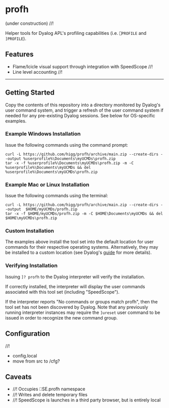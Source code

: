 # profh
(under construction) //!

Helper tools for Dyalog APL's profiling capabilities (i.e. `⎕PROFILE` and `]PROFILE`).

## Features
- Flame/Icicle visual support through integration with SpeedScope //!
- Line level accounting //!

---

## Getting Started

Copy the contents of this repository into a directory monitored by Dyalog's user command system, and trigger a refresh of the user command system if needed for any pre-existing Dyalog sessions. See below for OS-specific examples.

### Example Windows Installation

Issue the following commands using the command prompt:
<nobr>

`curl -L https://github.com/higg/profh/archive/main.zip --create-dirs --output %userprofile%\Documents\myUCMDs\profh.zip` <br>
`tar -x -f %userprofile%\Documents\myUCMDs\profh.zip -m -C %userprofile%\Documents\myUCMDs && del %userprofile%\Documents\myUCMDs\profh.zip`
</nobr>

### Example Mac or Linux Installation

Issue the following commands using the terminal:
<nobr>

`curl -L https://github.com/higg/profh/archive/main.zip --create-dirs --output 
$HOME/myUCMDs/profh.zip` <br>
`tar -x -f $HOME/myUCMDs/profh.zip -m -C $HOME\Documents\myUCMDs && del $HOME\myUCMDs\profh.zip`
</nobr>

### Custom Installation 

The examples above install the tool set into the default location for user commands for their respective operating systems. Alternatively, they may be installed to a custom location (see Dyalog's [guide](https://docs.dyalog.com/latest/User%20Commands%20User%20Guide.pdf) for more details).

### Verifying Installation

Issuing `]? profh` to the Dyalog interpreter will verify the installation.

If correctly installed, the interpreter will display the user commands associated with this tool set (including "SpeedScope").

If the interpreter reports "No commands or groups match profh", then the tool set has not been discovered by Dyalog. Note that any previously running interpreter instances may require the `]ureset` user command to be issued in order to recognize the new command group.



## Configuration

//!
- config.local
- move from src to /cfg?

## Caveats
- //! Occupies ⎕SE.profh namespace
- //! Writes and delete temporary files
- //! SpeedScope is launches in a third party browser, but is entirely local
